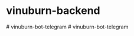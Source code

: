 # vinuburn-backend
#   v i n u b u r n - b o t - t e l e g r a m  
 #   v i n u b u r n - b o t - t e l e g r a m  
 